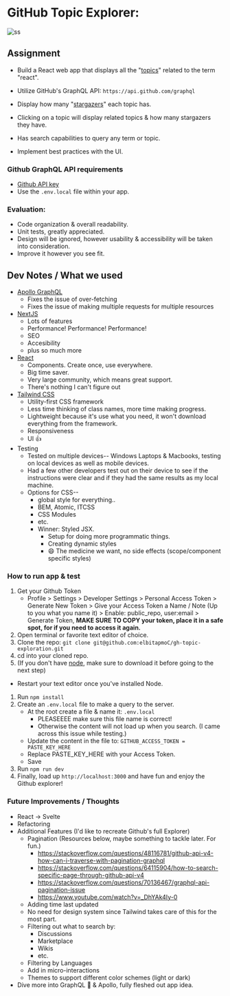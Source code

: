# GitHub Topic Explorer:

![ss](https://user-images.githubusercontent.com/11306948/184529340-c6be93c6-ce06-49d0-b50b-9f2a109d24c8.png)

## Assignment

- Build a React web app that displays all the "[topics](https://docs.github.com/en/free-pro-team@latest/graphql/reference/objects#topic)" related to the term "react".
- Utilize GitHub's GraphQL API: `https://api.github.com/graphql`

- Display how many "[stargazers](https://docs.github.com/en/free-pro-team@latest/graphql/reference/objects#stargazerconnection)" each topic has.
- Clicking on a topic will display related topics & how many stargazers they have.

- Has search capabilities to query any term or topic.

- Implement best practices with the UI.

### Github GraphQL API requirements

- [Github API key](https://docs.github.com/en/free-pro-team@latest/graphql/guides/forming-calls-with-graphql#authenticating-with-graphql)
- Use the `.env.local` file within your app.

### Evaluation:

- Code organization & overall readability.
- Unit tests, greatly appreciated.
- Design will be ignored, however usability & accessibility will be taken into consideration.
- Improve it however you see fit.

## Dev Notes / What we used

- [Apollo GraphQL](https://www.apollographql.com/)
  - Fixes the issue of over-fetching
  - Fixes the issue of making multiple requests for multiple resources
- [NextJS](https://nextjs.org/)
  - Lots of features
  - Performance! Performance! Performance!
  - SEO
  - Accesibility
  - plus so much more
- [React](https://reactjs.org/)
  - Components. Create once, use everywhere.
  - Big time saver.
  - Very large community, which means great support.
  - There's nothing I can't figure out
- [Tailwind CSS](https://tailwindcss.com/docs/installation)
  - Utility-first CSS framework
  - Less time thinking of class names, more time making progress.
  - Lightweight because it's use what you need, it won't download everything from the framework.
  - Responsiveness
  - UI 👍
- Testing
  - Tested on multiple devices-- Windows Laptops & Macbooks, testing on local devices as well as mobile devices.
  - Had a few other developers test out on their device to see if the instructions were clear and if they had the same results as my local machine.
  - Options for CSS--
    - global style for everything..
    - BEM, Atomic, ITCSS
    - CSS Modules
    - etc.
    - Winner: Styled JSX.
      - Setup for doing more programmatic things.
      - Creating dynamic styles
      - 😄 The medicine we want, no side effects (scope/component specific styles)

### How to run app & test

1. Get your Github Token
   - Profile > Settings > Developer Settings > Personal Access Token > Generate New Token > Give your Access Token a Name / Note (Up to you what you name it) > Enable: public_repo, user:email > Generate Token, **MAKE SURE TO COPY your token, place it in a safe spot, for if you need to access it again.**
1. Open terminal or favorite text editor of choice.
1. Clone the repo: `git clone git@github.com:elbitapmoC/gh-topic-exploration.git`
1. cd into your cloned repo.
1. (If you don't have [node](https://nodejs.org/en/download/), make sure to download it before going to the next step)
  - Restart your text editor once you've installed Node.
1. Run `npm install`
1. Create an `.env.local` file to make a query to the server.
   - At the root create a file & name it: `.env.local`
     - PLEASEEEE make sure this file name is correct!
     - Otherwise the content will not load up when you search. (I came across this issue while testing.)
   - Update the content in the file to: `GITHUB_ACCESS_TOKEN = PASTE_KEY_HERE`
   - Replace PASTE_KEY_HERE with your Access Token.
   - Save
1. Run `npm run dev`
1. Finally, load up `http://localhost:3000` and have fun and enjoy the Github explorer!

### Future Improvements / Thoughts

- React -> Svelte
- Refactoring
- Additional Features (I'd like to recreate Github's full Explorer)
  - Pagination (Resources below, maybe something to tackle later. For fun.)
    - https://stackoverflow.com/questions/48116781/github-api-v4-how-can-i-traverse-with-pagination-graphql
    - https://stackoverflow.com/questions/64115904/how-to-search-specific-page-through-github-api-v4
    - https://stackoverflow.com/questions/70136467/graphql-api-pagination-issue
    - https://www.youtube.com/watch?v=_DhYAk4Iy-0
  - Adding time last updated
  - No need for design system since Tailwind takes care of this for the most part.
  - Filtering out what to search by:
    - Discussions
    - Marketplace
    - Wikis
    - etc.
  - Filtering by Languages
  - Add in micro-interactions
  - Themes to support different color schemes (light or dark)
- Dive more into GraphQL 🤿 & Apollo, fully fleshed out app idea.
